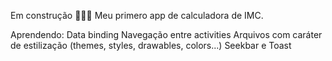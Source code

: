 Em construção 🚧👷‍♂️
Meu primero app de calculadora de IMC.

Aprendendo:
Data binding
Navegação entre activities
Arquivos com caráter de estilização (themes, styles, drawables, colors...)
Seekbar e Toast
